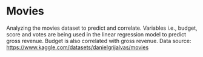 # Movies

Analyzing the movies dataset to predict and correlate. Variables i.e., budget, score and votes are being used in the linear regression model to predict gross revenue. Budget is also correlated with gross revenue.
Data source: https://www.kaggle.com/datasets/danielgrijalvas/movies
